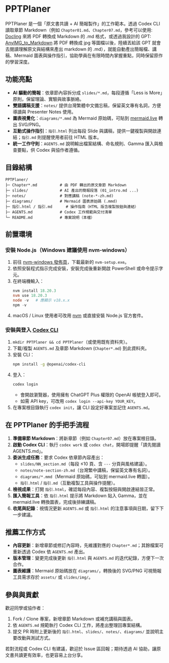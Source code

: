 # PPTPlaner

PPTPlaner 是一個「原文書共讀 + AI 簡報製作」的工作範本。透過 Codex CLI 讀取章節 Markdown（例如 `Chapter01.md`、`Chapter07.md`，參考可以使用: [Docling](https://github.com/docling-project/docling) 來將 PDF 轉換成 Markdown 的 .md 格式，或透過我設計的 GPT: [AnyIMG_to_Markdown](https://chatgpt.com/g/g-68e122adb2508191ad323ad85385d7f3-anyimg-to-markdown) 將 PDF 轉換成 jpg 等圖檔以後，陸續丟給該 GPT 就會去閱讀理解原文與結構來產出 markdown 的 .md），就能自動產出簡報檔、講稿、Mermaid 圖表與操作指引，協助學員在有限時間內掌握重點，同時保留原作的學習深度。

## 功能亮點
- **AI 驅動的簡報**：依章節內容拆分成 `slides/*.md`，每段遵循「Less is More」原則，保留理論、實驗與故事脈絡。
- **雙語講稿支援**：`notes/` 提供台灣繁體中文備忘稿，保留英文專有名詞，方便導讀與 Presenter Notes 使用。
- **圖表視覺化**：`diagrams/*.mmd` 為 Mermaid 原始碼，可貼到 [mermaid.live](https://mermaid.live/edit) 轉出 SVG/PNG。
- **互動式操作指引**：`指引.html` 列出每段 Slide 與講稿，提供一鍵複製與開啟連結；`指引.md` 則提醒使用者前往 HTML 版本。
- **統一工作守則**：`AGENTS.md` 說明輸出檔案結構、命名規則、Gamma 匯入與檢查要點，供 Codex 與協作者遵循。

## 目錄結構
```
PPTPlaner/
├─ Chapter*.md          # 由 PDF 轉出的原文章節 Markdown
├─ slides/              # AI 產出的簡報段落 (01_intro.md ...)
├─ notes/               # 對應講稿 (note-*-zh.md)
├─ diagrams/            # Mermaid 圖表原始碼 (.mmd)
├─ 指引.html / 指引.md      # 操作指南（HTML 版含複製按鈕與連結）
├─ AGENTS.md            # Codex 工作規範與交付清單
└─ README.md            # 專案說明（本檔）
```

## 前置環境

### 安裝 Node.js（Windows 建議使用 nvm-windows）
1. 前往 [nvm-windows 發佈頁](https://github.com/coreybutler/nvm-windows/releases)，下載最新的 `nvm-setup.exe`。
2. 依照安裝程式指示完成安裝，安裝完成後重新開啟 PowerShell 或命令提示字元。
3. 在終端機輸入：
   ```powershell
   nvm install 18.20.3
   nvm use 18.20.3
   node -v   # 應顯示 v18.x.x
   npm -v
   ```
4. macOS / Linux 使用者可改用 [nvm](https://github.com/nvm-sh/nvm) 或直接安裝 Node.js 官方套件。

### 安裝與登入 [Codex CLI](https://github.com/openai/codex)
1. `mkdir PPTPlaner && cd PPTPlaner`（或使用既有資料夾）。
2. 下載/複製 `AGENTS.md` 及章節 Markdown (`Chapter*.md`) 到此資料夾。
3. 安裝 CLI：
   ```bash
   npm install -g @openai/codex-cli
   ```
4. 登入：
   ```bash
   codex login
   ```
   - 會開啟瀏覽器，使用擁有 ChatGPT Plus 權限的 OpenAI 帳號登入即可。
   - 如需 API key，可改用 `codex login --api-key YOUR_KEY`。
5. 在專案根目錄執行 `codex init`，讓 CLI 設定好專案並記住 `AGENTS.md`。

## 在 PPTPlaner 的手把手流程
1. **準備章節 Markdown**：將新章節（例如 `Chapter07.md`）放在專案根目錄。
2. **啟動 Codex CLI**：執行 `codex work` 或 `codex chat`，開場即提醒「請先閱讀 AGENTS.md」。
3. **委派生成任務**：要求 Codex 依章節內容產出：
   - `slides/NN_section.md`（每段 ≤10 頁、含 `---` 分頁與風格建議）。
   - `notes/note-section-zh.md`（台灣繁中講稿，保留英文專有名詞）。
   - `diagrams/*.mmd`（Mermaid 原始碼，可貼到 mermaid.live 轉圖）。
   - `指引.html` / `指引.md`（互動複製工具與操作提醒）。
4. **檢視成果**：打開 `指引.html`，確認每段內容、複製按鈕與開啟連結皆正常。
5. **匯入簡報工具**：依 `指引.html` 提示將 Markdown 貼入 Gamma，並在 mermaid.live 轉換圖表，完成後排練講稿。
6. **收尾與記錄**：視情況更新 `AGENTS.md` 或 `指引.html` 的注意事項與日期，留下下一步建議。

## 推薦工作方式
- **內容更新**：新增章節或修訂內容時，先維護對應的 `Chapter*.md`；其餘檔案可重新透過 Codex 依 `AGENTS.md` 產出。
- **版本管理**：變更完成後更新 `指引.html` 與 `AGENTS.md` 的迭代紀錄，方便下一次合作。
- **圖表維護**：Mermaid 原始碼放在 `diagrams/`，轉換後的 SVG/PNG 可視簡報工具需求存於 `assets/` 或 `slides/img/`。

## 參與與貢獻
歡迎同學或協作者：
1. Fork / Clone 專案，新增章節 Markdown 或補充講稿與圖表。
2. 依 `AGENTS.md` 規範執行 Codex CLI 工作，將產出整理回專案結構。
3. 提交 PR 時附上更新後的 `指引.html`、`slides/`、`notes/`、`diagrams/` 並說明主要改動與測試方式。

若對流程或 Codex CLI 有建議，歡迎於 Issue 區回報；期待透過 AI 協助，讓原文書共讀更有效率，也更容易上台分享。
